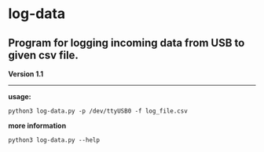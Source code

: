 # log-data

## Program for logging incoming data from USB to given csv file.
**Version 1.1**

---

**usage:**

```
python3 log-data.py -p /dev/ttyUSB0 -f log_file.csv
```

**more information**

```
python3 log-data.py --help
```